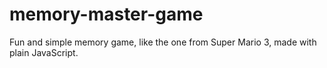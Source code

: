 # memory-master-game
Fun and simple memory game, like the one from Super Mario 3, made with plain JavaScript.
